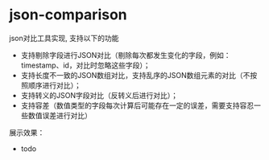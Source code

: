 # json-comparison
json对比工具实现, 支持以下的功能
* 支持剔除字段进行JSON对比（剔除每次都发生变化的字段，例如：timestamp、id，对比时忽略这些字段）；
* 支持长度不一致的JSON数组对比，支持乱序的JSON数组元素的对比（不按照顺序进行对比）；
* 支持转义的JSON字段对比（反转义后进行对比）；
* 支持容差（数值类型的字段每次计算后可能存在一定的误差，需要支持容忍一些数值误差进行对比）

展示效果：
* todo
